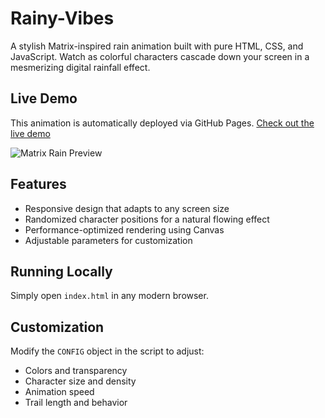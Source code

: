 # Rainy-Vibes

A stylish Matrix-inspired rain animation built with pure HTML, CSS, and JavaScript. Watch as colorful characters cascade down your screen in a mesmerizing digital rainfall effect.

## Live Demo

This animation is automatically deployed via GitHub Pages. [Check out the live demo](https://YOUR_USERNAME.github.io/Rainy-Vibes/)

![Matrix Rain Preview](https://raw.githubusercontent.com/YOUR_USERNAME/Rainy-Vibes/main/preview.gif)

## Features

- Responsive design that adapts to any screen size
- Randomized character positions for a natural flowing effect
- Performance-optimized rendering using Canvas
- Adjustable parameters for customization

## Running Locally

Simply open `index.html` in any modern browser.

## Customization

Modify the `CONFIG` object in the script to adjust:
- Colors and transparency
- Character size and density
- Animation speed
- Trail length and behavior
